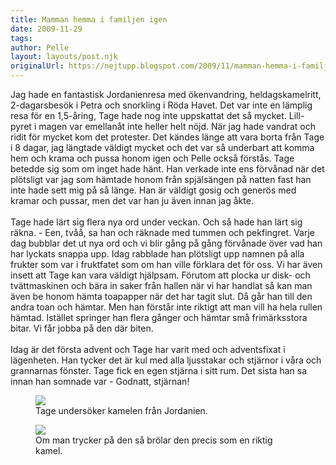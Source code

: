 ```yaml
---
title: Mamman hemma i familjen igen
date: 2009-11-29
tags: 	
author: Pelle
layout: layouts/post.njk
originalUrl: https://nejtupp.blogspot.com/2009/11/mamman-hemma-i-familjen-igen.html
---
```


Jag hade en fantastisk Jordanienresa med ökenvandring, heldagskamelritt, 2-dagarsbesök i Petra och snorkling i Röda Havet. Det var inte en lämplig resa för en 1,5-åring, Tage hade nog inte uppskattat det så mycket. Lill-pyret i magen var emellanåt inte heller helt nöjd. När jag hade vandrat och ridit för mycket kom det protester. Det kändes länge att vara borta från Tage i 8 dagar, jag längtade väldigt mycket och det var så underbart att komma hem och krama och pussa honom igen och Pelle också förstås. Tage betedde sig som om inget hade hänt. Han verkade inte ens förvånad när det plötsligt var jag som hämtade honom från spjälsängen på natten fast han inte hade sett mig på så länge. Han är väldigt gosig och generös med kramar och pussar, men det var han ju även innan jag åkte.<br><br>Tage hade lärt sig flera nya ord under veckan. Och så hade han lärt sig räkna. - Een, tvåå, sa han och räknade med tummen och pekfingret. Varje dag bubblar det ut nya ord och vi blir gång på gång förvånade över vad han har lyckats snappa upp. Idag rabblade han plötsligt upp namnen på alla frukter som var i fruktfatet som om han ville förklara det för oss. Vi har även insett att Tage kan vara väldigt hjälpsam. Förutom att plocka ur disk- och tvättmaskinen och bära in saker från hallen när vi har handlat så kan man även be honom hämta toapapper när det har tagit slut. Då går han till den andra toan och hämtar. Men han förstår inte riktigt att man vill ha hela rullen hämtad. Istället springer han flera gånger och hämtar små frimärksstora bitar. Vi får jobba på den där biten.<br><br>Idag är det första advent och Tage har varit med och adventsfixat i lägenheten. Han tycker det är kul med alla ljusstakar och stjärnor i våra och grannarnas fönster. Tage fick en egen stjärna i sitt rum. Det sista han sa innan han somnade var - Godnatt, stjärnan!<br>

<figure>
	<img src="../../../img/2009/11/_MG_9055_1024pix.jpg">
	<figcaption>Tage undersöker kamelen från Jordanien.</figcaption>
</figure>

<figure>
	<img src="../../../img/2009/11/_MG_9051_1024pix.jpg">
	<figcaption>Om man trycker på den så brölar den precis som en riktig kamel.</figcaption>
</figure>
